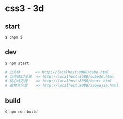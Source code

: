 # css3 - 3d


## start

```
$ cnpm i
```

## dev

```bash
$ npm start

# 立方体       => http://localhost:8080/cube.html
# 立方体3d全景  => http://localhost:8080/cube3d.html
# 桃心线方程    => http://localhost:8080/heart.html
# 造物节全景    => http://localhost:8080/zaowujie.html
```

## build

```
$ npm run build
```
